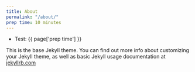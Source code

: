 ```yaml
---
title: About
permalink: "/about/"
prep time: 10 minutes
---
```


* Test: {{ page['prep time'] }}

This is the base Jekyll theme. You can find out more info about customizing your Jekyll theme, as well as basic Jekyll usage documentation at [jekyllrb.com](http://jekyllrb.com/)